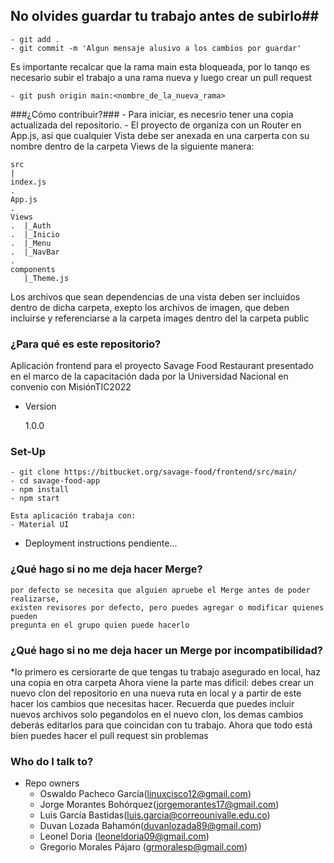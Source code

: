 ## No olvides guardar tu trabajo antes de subirlo##
    
    - git add .
    - git commit -m 'Algun mensaje alusivo a los cambios por guardar'
    
Es importante recalcar que la rama main esta bloqueada, por lo tanqo es necesario subir el trabajo a una rama nueva y luego crear un pull request
    
    - git push origin main:<nombre_de_la_nueva_rama>
    
###¿Cómo contribuir?###
    - Para iniciar, es necesrio tener una copia actualizada del repositorio.
    - El proyecto de organiza con un Router en App.js, así que cualquier Vista debe ser anexada en una carperta con su nombre dentro de la carpeta Views de la siguiente manera:
    
    src
    |
    index.js
    .
    App.js
    .
    Views
    .  |_Auth
    .  |_Inicio
    .  |_Menu
    .  |_NavBar
    .
    components
       |_Theme.js
    
Los archivos que sean dependencias de una vista deben ser incluidos dentro de dicha carpeta, exepto los archivos de imagen, que deben incluirse y referenciarse a la carpeta images dentro del la carpeta public
    
    
### ¿Para qué es este repositorio? ###

Aplicación frontend para el proyecto Savage Food Restaurant presentado en el marco de la capacitación
dada por la Universidad Nacional en convenio con MisiónTIC2022

* Version

    1.0.0

### Set-Up ###

    - git clone https://bitbucket.org/savage-food/frontend/src/main/ 
    - cd savage-food-app
    - npm install
    - npm start

    Esta aplicación trabaja con:
    - Material UI
    

* Deployment instructions
     pendiente...

  
### ¿Qué hago si no me deja hacer Merge? ###
    por defecto se necesita que alguien apruebe el Merge antes de poder realizarse, 
    existen revisores por defecto, pero puedes agregar o modificar quienes pueden
    pregunta en el grupo quien puede hacerlo

### ¿Qué hago si no me deja hacer un Merge por incompatibilidad? ###
*lo primero es cersiorarte de que tengas tu trabajo asegurado en local, haz una copia en otra carpeta
Ahora viene la parte mas dificil: debes crear un nuevo clon del repositorio en una nueva ruta en local y a partir de este hacer los cambios que
necesitas hacer. Recuerda que puedes incluir nuevos archivos solo pegandolos en el nuevo clon, los demas cambios deberás editarlos para que
coincidan con tu trabajo.
Ahora que todo está bien puedes hacer el pull request sin problemas


### Who do I talk to? ###

* Repo owners
    - Oswaldo Pacheco García(linuxcisco12@gmail.com)
    - Jorge Morantes Bohórquez(jorgemorantes17@gmail.com)
    - Luis García Bastidas(luis.garcia@correounivalle.edu.co)
    - Duvan Lozada Bahamón(duvanlozada89@gmail.com)
    - Leonel Doria (leoneldoria09@gmail.com)
    - Gregorio Morales Pájaro (grmoralesp@gmail.com)


